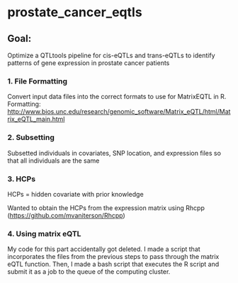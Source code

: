 # prostate_cancer_eqtls

## Goal: 

Optimize a QTLtools pipeline for cis-eQTLs and trans-eQTLs to identify patterns of gene expression in prostate cancer patients


### 1. File Formatting

Convert input data files into the correct formats to use for MatrixEQTL in R. Formatting: http://www.bios.unc.edu/research/genomic_software/Matrix_eQTL/html/Matrix_eQTL_main.html

### 2. Subsetting

Subsetted individuals in covariates, SNP location, and expression files so that all individuals are the same 

### 3. HCPs

HCPs = hidden covariate with prior knowledge

Wanted to obtain the HCPs from the expression matrix using Rhcpp (https://github.com/mvaniterson/Rhcpp)

### 4. Using matrix eQTL

My code for this part accidentally got deleted. I made a script that incorporates the files from the previous steps to pass through the matrix eQTL function. Then, I made a bash script that executes the R script and submit it as a job to the queue of the computing cluster.
